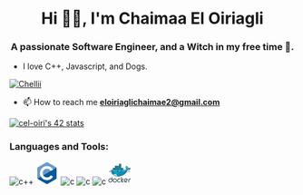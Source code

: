 <h1 align="center"> Hi  🧙‍♀️, I'm Chaimaa El Oiriagli </h1>
<h3 align="center"> A passionate Software Engineer, and a Witch in my free time 🤫.</h3>

* I love C++, Javascript, and Dogs.

<p align="left"> <a href="https://github.com/ryo-ma/github-profile-trophy"><img src="https://github-profile-trophy.vercel.app/?username=Chellii" alt="Chellii" /></a> </p>

- 📫 How to reach me **eloiriaglichaimae2@gmail.com**

<a href="https://profile.intra.42.fr/users/cel-oiri"><img src="https://badge.mediaplus.ma/darkblue/cel-oiri" alt="cel-oiri's 42 stats" /></a>
<h3 align="left">Languages and Tools:</h3>

<p align="left"> 
    <img src="https://upload.wikimedia.org/wikipedia/commons/1/18/ISO_C%2B%2B_Logo.svg" alt="c++" width="40" height="40"/> 
    <img src="https://raw.githubusercontent.com/devicons/devicon/master/icons/c/c-original.svg" alt="c" width="40" height="40"/>
    <img src="https://upload.wikimedia.org/wikipedia/commons/thumb/9/99/Unofficial_JavaScript_logo_2.svg/1024px-Unofficial_JavaScript_logo_2.svg.png" alt="c" width="40" height="40"/>
    <img src="https://upload.wikimedia.org/wikipedia/commons/thumb/a/a7/React-icon.svg/1920px-React-icon.svg.png" alt="c" width="45" height="40"/>
    <img src="https://en.wikipedia.org/wiki/Node.js#/media/File:Node.js_logo.svg" alt="c" width="45" height="40"/>
    <img src="https://raw.githubusercontent.com/devicons/devicon/master/icons/docker/docker-original-wordmark.svg" alt="docker" width="40" height="40"/>
</p>

